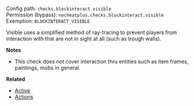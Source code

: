 Config path: `checks.blockinteract.visible`  
Permission (bypass): `nocheatplus.checks.blockinteract.visible`  
Exemption: `BLOCKINTERACT_VISIBLE`  

Visible uses a simplified method of ray-tracing to prevent players from interaction with that are not in sight at all (such as trough walls).

**Notes**
* This check does not cover interaction thru entities such as item frames, paintings, mobs in general.

**Related**  
* [Active](https://github.com/Updated-NoCheatPlus/Docs/blob/master/Settings/General.md#active)
* [Actions](https://github.com/Updated-NoCheatPlus/Docs/blob/master/Settings/General.md#actions)
